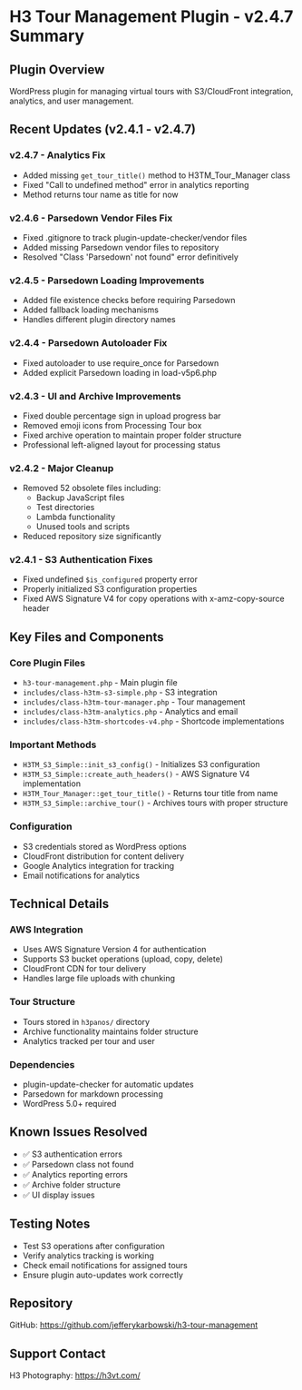 # H3 Tour Management Plugin - v2.4.7 Summary

## Plugin Overview
WordPress plugin for managing virtual tours with S3/CloudFront integration, analytics, and user management.

## Recent Updates (v2.4.1 - v2.4.7)

### v2.4.7 - Analytics Fix
- Added missing `get_tour_title()` method to H3TM_Tour_Manager class
- Fixed "Call to undefined method" error in analytics reporting
- Method returns tour name as title for now

### v2.4.6 - Parsedown Vendor Files Fix
- Fixed .gitignore to track plugin-update-checker/vendor files
- Added missing Parsedown vendor files to repository
- Resolved "Class 'Parsedown' not found" error definitively

### v2.4.5 - Parsedown Loading Improvements
- Added file existence checks before requiring Parsedown
- Added fallback loading mechanisms
- Handles different plugin directory names

### v2.4.4 - Parsedown Autoloader Fix
- Fixed autoloader to use require_once for Parsedown
- Added explicit Parsedown loading in load-v5p6.php

### v2.4.3 - UI and Archive Improvements
- Fixed double percentage sign in upload progress bar
- Removed emoji icons from Processing Tour box
- Fixed archive operation to maintain proper folder structure
- Professional left-aligned layout for processing status

### v2.4.2 - Major Cleanup
- Removed 52 obsolete files including:
  - Backup JavaScript files
  - Test directories
  - Lambda functionality
  - Unused tools and scripts
- Reduced repository size significantly

### v2.4.1 - S3 Authentication Fixes
- Fixed undefined `$is_configured` property error
- Properly initialized S3 configuration properties
- Fixed AWS Signature V4 for copy operations with x-amz-copy-source header

## Key Files and Components

### Core Plugin Files
- `h3-tour-management.php` - Main plugin file
- `includes/class-h3tm-s3-simple.php` - S3 integration
- `includes/class-h3tm-tour-manager.php` - Tour management
- `includes/class-h3tm-analytics.php` - Analytics and email
- `includes/class-h3tm-shortcodes-v4.php` - Shortcode implementations

### Important Methods
- `H3TM_S3_Simple::init_s3_config()` - Initializes S3 configuration
- `H3TM_S3_Simple::create_auth_headers()` - AWS Signature V4 implementation
- `H3TM_Tour_Manager::get_tour_title()` - Returns tour title from name
- `H3TM_S3_Simple::archive_tour()` - Archives tours with proper structure

### Configuration
- S3 credentials stored as WordPress options
- CloudFront distribution for content delivery
- Google Analytics integration for tracking
- Email notifications for analytics

## Technical Details

### AWS Integration
- Uses AWS Signature Version 4 for authentication
- Supports S3 bucket operations (upload, copy, delete)
- CloudFront CDN for tour delivery
- Handles large file uploads with chunking

### Tour Structure
- Tours stored in `h3panos/` directory
- Archive functionality maintains folder structure
- Analytics tracked per tour and user

### Dependencies
- plugin-update-checker for automatic updates
- Parsedown for markdown processing
- WordPress 5.0+ required

## Known Issues Resolved
- ✅ S3 authentication errors
- ✅ Parsedown class not found
- ✅ Analytics reporting errors
- ✅ Archive folder structure
- ✅ UI display issues

## Testing Notes
- Test S3 operations after configuration
- Verify analytics tracking is working
- Check email notifications for assigned tours
- Ensure plugin auto-updates work correctly

## Repository
GitHub: https://github.com/jefferykarbowski/h3-tour-management

## Support Contact
H3 Photography: https://h3vt.com/